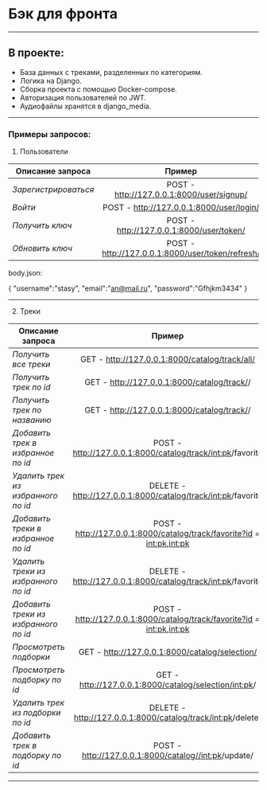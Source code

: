 # Бэк для фронта
____

## **В проекте:**

- База данных с треками, разделенных по категориям.
- Логика на Django.
- Cборка проекта с помощью Docker-compose.
- Авторизация пользователей по JWT.
- Аудиофайлы хранятся в django_media.

----

### Примеры запросов:

1. Пользователи

| Описание запроса       | Пример                | 
| ------------- |:------------------:| 
| _Зарегистрироваться_    |  POST - http://127.0.0.1:8000/user/signup/    | 
| _Войти_   | POST - http://127.0.0.1:8000/user/login/ | 
| _Получить ключ_  | POST - http://127.0.0.1:8000/user/token/     | 
| _Обновить ключ_ | POST - http://127.0.0.1:8000/user/token/refresh/    | 


body.json:

{
    "username":"stasy",
    "email":"an@mail.ru",
    "password":"Gfhjkm3434"
}

----
2. Треки


| Описание запроса       | Пример                | 
| ------------- |:------------------:| 
| _Получить все треки_    |  GET - http://127.0.0.1:8000/catalog/track/all/   | 
| _Получить трек по id_   | GET - http://127.0.0.1:8000/catalog/track/<id>/ | 
| _Получить трек по названию_  | GET - http://127.0.0.1:8000/catalog/track/<name>/     | 
| _Добавить трек в избранное по id_  | POST - http://127.0.0.1:8000/catalog/track/<int:pk>/favorite    | 
| _Удалить трек из избранного по id_  | DELETE - http://127.0.0.1:8000/catalog/track/<int:pk>/favorite    | 
| _Добавить треки в избранное по id_  | POST - http://127.0.0.1:8000/catalog/track/favorite?id = <int:pk>,<int:pk>   | 
| _Удалить треки из избранного по id_  | DELETE - http://127.0.0.1:8000/catalog/track/<int:pk>/favorite    | 
| _Добавить треки из избранного по id_  | POST - http://127.0.0.1:8000/catalog/track/favorite?id = <int:pk>,<int:pk>   |
| _Просмотреть подборки_  | GET - http://127.0.0.1:8000/catalog/selection/     | 
| _Просмотреть подборку по id_  | GET - http://127.0.0.1:8000/catalog/selection/<int:pk>/     | 
| _Удалить трек из подборки по id_  | DELETE - http://127.0.0.1:8000/catalog/track/<int:pk>/delete/    | 
| _Добавить трек в подборку по id_  | POST - http://127.0.0.1:8000/catalog//<int:pk>/update/ | 
---






